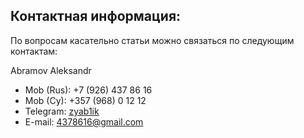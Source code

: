 Контактная информация:
--------------
По вопросам касательно статьи можно связаться по следующим контактам:

Abramov Aleksandr
* Mob (Rus): +7 (926) 437 86 16
* Mob (Cy): +357 (968) 0 12 12
* Telegram: [zyab1ik](https://t.me/zyab1ik)
* E-mail: 4378616@gmail.com
